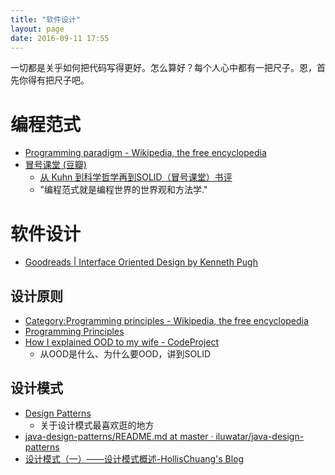 ```yaml
---
title: "软件设计"
layout: page
date: 2016-09-11 17:55
---
```


一切都是关乎如何把代码写得更好。怎么算好？每个人心中都有一把尺子。恩，首先你得有把尺子吧。

# 编程范式

- [Programming paradigm - Wikipedia, the free encyclopedia](https://en.wikipedia.org/wiki/Programming_paradigm)
- [冒号课堂 (豆瓣)](https://book.douban.com/subject/4031906/)
    + [从 Kuhn 到科学哲学再到SOLID（冒号课堂）书评](https://book.douban.com/review/4876348/)
    + "编程范式就是编程世界的世界观和方法学."

# 软件设计

- [Goodreads | Interface Oriented Design by Kenneth Pugh](https://www.goodreads.com/book/show/4101.Interface_Oriented_Design)

## 设计原则

- [Category:Programming principles - Wikipedia, the free encyclopedia](https://en.wikipedia.org/wiki/Category:Programming_principles)
- [Programming Principles](http://webpro.github.io/programming-principles/#separation-of-concerns)
- [How I explained OOD to my wife - CodeProject](http://www.codeproject.com/Articles/93369/How-I-explained-OOD-to-my-wife)
    + 从OOD是什么、为什么要OOD，讲到SOLID

## 设计模式

- [Design Patterns](https://sourcemaking.com/design_patterns)
    + 关于设计模式最喜欢逛的地方
- [java-design-patterns/README.md at master · iluwatar/java-design-patterns](https://github.com/iluwatar/java-design-patterns/blob/master/command/README.md)
- [设计模式（一）——设计模式概述-HollisChuang's Blog](http://www.hollischuang.com/archives/1368)

